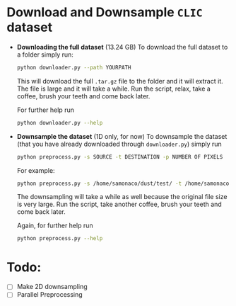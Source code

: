 # Download and Downsample `CLIC` dataset
* **Downloading the full dataset** (13.24 GB)
    To download the full dataset to a folder simply run:
    ```bash
    python downloader.py --path YOURPATH
    ```
    
    This will download the full `.tar.gz` file to the folder and it will extract it. The file is large and it will take a while. Run the script, relax, take a coffee, brush your teeth and come back later.

    
    For further help run
    ```bash
    python downloader.py --help
    ```
    
* **Downsample the dataset** (1D only, for now)
    To downsample the dataset (that you have already downloaded through `downloader.py`) simply run
    
    ```bash
    python preprocess.py -s SOURCE -t DESTINATION -p NUMBER OF PIXELS
    ```
    
    For example:
    ```bash
    python preprocess.py -s /home/samonaco/dust/test/ -t /home/samonaco/dust/test/downsampled/ -p 8
    ```
    
    The downsampling will take a while as well because the original file size is very large. Run the script, take another coffee, brush your teeth and come back later.


    Again, for further help run
    ```bash
    python preprocess.py --help
    ```

# Todo:
- [ ] Make 2D downsampling
- [ ] Parallel Preprocessing
